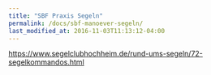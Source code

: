 ```yaml
---
title: "SBF Praxis Segeln"
permalink: /docs/sbf-manoever-segeln/
last_modified_at: 2016-11-03T11:13:12-04:00
---
```

https://www.segelclubhochheim.de/rund-ums-segeln/72-segelkommandos.html












